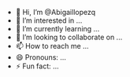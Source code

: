- 👋 Hi, I’m @Abigaillopezq
- 👀 I’m interested in ...
- 🌱 I’m currently learning ...
- 💞️ I’m looking to collaborate on ...
- 📫 How to reach me ...
- 😄 Pronouns: ...
- ⚡ Fun fact: ...

<!---
Abigaillopezq/Abigaillopezq is a ✨ special ✨ repository because its `README.md` (this file) appears on your GitHub profile.
You can click the Preview link to take a look at your changes.
--->

